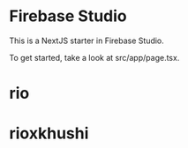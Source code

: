 # Firebase Studio

This is a NextJS starter in Firebase Studio.

To get started, take a look at src/app/page.tsx.

# rio
# rioxkhushi
